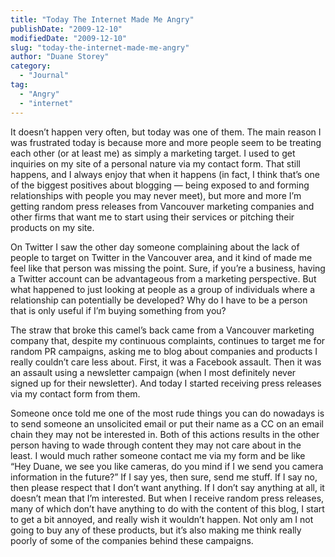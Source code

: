 ```yaml
---
title: "Today The Internet Made Me Angry"
publishDate: "2009-12-10"
modifiedDate: "2009-12-10"
slug: "today-the-internet-made-me-angry"
author: "Duane Storey"
category:
  - "Journal"
tag:
  - "Angry"
  - "internet"
---
```


It doesn’t happen very often, but today was one of them. The main reason I was frustrated today is because more and more people seem to be treating each other (or at least me) as simply a marketing target. I used to get inquiries on my site of a personal nature via my contact form. That still happens, and I always enjoy that when it happens (in fact, I think that’s one of the biggest positives about blogging — being exposed to and forming relationships with people you may never meet), but more and more I’m getting random press releases from Vancouver marketing companies and other firms that want me to start using their services or pitching their products on my site.

On Twitter I saw the other day someone complaining about the lack of people to target on Twitter in the Vancouver area, and it kind of made me feel like that person was missing the point. Sure, if you’re a business, having a Twitter account can be advantageous from a marketing perspective. But what happened to just looking at people as a group of individuals where a relationship can potentially be developed? Why do I have to be a person that is only useful if I’m buying something from you?

The straw that broke this camel’s back came from a Vancouver marketing company that, despite my continuous complaints, continues to target me for random PR campaigns, asking me to blog about companies and products I really couldn’t care less about. First, it was a Facebook assault. Then it was an assault using a newsletter campaign (when I most definitely never signed up for their newsletter). And today I started receiving press releases via my contact form from them.

Someone once told me one of the most rude things you can do nowadays is to send someone an unsolicited email or put their name as a CC on an email chain they may not be interested in. Both of this actions results in the other person having to wade through content they may not care about in the least. I would much rather someone contact me via my form and be like “Hey Duane, we see you like cameras, do you mind if I we send you camera information in the future?” If I say yes, then sure, send me stuff. If I say no, then please respect that I don’t want anything. If I don’t say anything at all, it doesn’t mean that I’m interested. But when I receive random press releases, many of which don’t have anything to do with the content of this blog, I start to get a bit annoyed, and really wish it wouldn’t happen. Not only am I not going to buy any of these products, but it’s also making me think really poorly of some of the companies behind these campaigns.